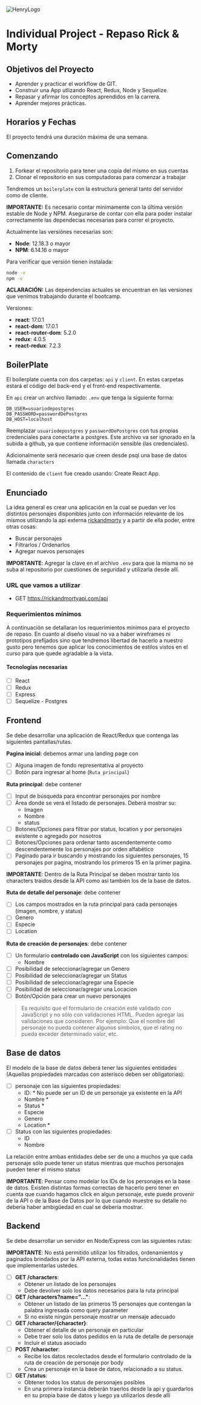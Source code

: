 ![HenryLogo](https://d31uz8lwfmyn8g.cloudfront.net/Assets/logo-henry-white-lg.png)

# Individual Project - Repaso Rick & Morty

## Objetivos del Proyecto

- Aprender y practicar el workflow de GIT.
- Construir una App utlizando React, Redux, Node y Sequelize.
- Repasar y afirmar los conceptos aprendidos en la carrera.
- Aprender mejores prácticas.

## Horarios y Fechas

El proyecto tendrá una duración máxima de una semana.

## Comenzando

1.  Forkear el repositorio para tener una copia del mismo en sus cuentas
2.  Clonar el repositorio en sus computadoras para comenzar a trabajar

Tendremos un `boilerplate` con la estructura general tanto del servidor como de cliente.

**IMPORTANTE:** Es necesario contar minimamente con la última versión estable de Node y NPM. Asegurarse de contar con ella para poder instalar correctamente las dependecias necesarias para correr el proyecto.

Actualmente las versiónes necesarias son:

- **Node**: 12.18.3 o mayor
- **NPM**: 6.14.16 o mayor

Para verificar que versión tienen instalada:

```bash
node -v
npm -v
```

**ACLARACIÓN:** Las dependencias actuales se encuentran en las versiones que venimos trabajando durante el bootcamp.

Versiones:

- **react**: 17.0.1
- **react-dom**: 17.0.1
- **react-router-dom**: 5.2.0
- **redux**: 4.0.5
- **react-redux**: 7.2.3

## BoilerPlate

El boilerplate cuenta con dos carpetas: `api` y `client`. En estas carpetas estará el código del back-end y el front-end respectivamente.

En `api` crear un archivo llamado: `.env` que tenga la siguiente forma:

```env
DB_USER=usuariodepostgres
DB_PASSWORD=passwordDePostgres
DB_HOST=localhost
```

Reemplazar `usuariodepostgres` y `passwordDePostgres` con tus propias credenciales para conectarte a postgres. Este archivo va ser ignorado en la subida a github, ya que contiene información sensible (las credenciales).

Adicionalmente será necesario que creen desde psql una base de datos llamada `characters`

El contenido de `client` fue creado usando: Create React App.

## Enunciado

La idea general es crear una aplicación en la cual se puedan ver los distintos personajes disponibles junto con información relevante de los mismos utilizando la api externa [rickandmorty](https://rickandmortyapi.com/documentation) y a partir de ella poder, entre otras cosas:

- Buscar personajes
- Filtrarlos / Ordenarlos
- Agregar nuevos personajes

**IMPORTANTE**: Agregar la clave en el archivo `.env` para que la misma no se suba al repositorio por cuestiones de seguridad y utilizarla desde allí.

### URL que vamos a utilizar

- GET <https://rickandmortyapi.com/api>

### Requerimientos mínimos

A continuación se detallaran los requerimientos mínimos para el proyecto de repaso. En cuanto al diseño visual no va a haber wireframes ni prototipos prefijados sino que tendremos libertad de hacerlo a nuestro gusto pero tenemos que aplicar los conocimientos de estilos vistos en el curso para que quede agradable a la vista.

#### Tecnologías necesarias

- [ ] React
- [ ] Redux
- [ ] Express
- [ ] Sequelize - Postgres

## Frontend

Se debe desarrollar una aplicación de React/Redux que contenga las siguientes pantallas/rutas.

**Pagina inicial**: debemos armar una landing page con

- [ ] Alguna imagen de fondo representativa al proyecto
- [ ] Botón para ingresar al home (`Ruta principal`)

**Ruta principal**: debe contener

- [ ] Input de búsqueda para encontrar personajes por nombre
- [ ] Área donde se verá el listado de personajes. Deberá mostrar su:
  - Imagen
  - Nombre
  - status
- [ ] Botones/Opciones para filtrar por status, location y por personajes existente o agregado por nosotros
- [ ] Botones/Opciones para ordenar tanto ascendentemente como descendentemente los personajes por orden alfabético
- [ ] Paginado para ir buscando y mostrando los siguientes personajes, 15 personajes por pagina, mostrando los primeros 15 en la primer pagina.

**IMPORTANTE**: Dentro de la Ruta Principal se deben mostrar tanto los characters traidos desde la API como así también los de la base de datos.

**Ruta de detalle del personaje**: debe contener

- [ ] Los campos mostrados en la ruta principal para cada personajes (imagen, nombre, y status)
- [ ] Genero
- [ ] Especie
- [ ] Location

**Ruta de creación de personajes**: debe contener

- [ ] Un formulario **controlado con JavaScript** con los siguientes campos:
  - Nombre
- [ ] Posibilidad de seleccionar/agregar un Genero
- [ ] Posibilidad de seleccionar/agregar un Status
- [ ] Posibilidad de seleccionar/agregar una Especie
- [ ] Posibilidad de seleccionar/agregar una Locacion
- [ ] Botón/Opción para crear un nuevo personajes

> Es requisito que el formulario de creación esté validado con JavaScript y no sólo con validaciones HTML. Pueden agregar las validaciones que consideren. Por ejemplo: Que el nombre del personaje no pueda contener algunos símbolos, que el rating no pueda exceder determinado valor, etc.

## Base de datos

El modelo de la base de datos deberá tener las siguientes entidades (Aquellas propiedades marcadas con asterísco deben ser obligatorias):

- [ ] personaje con las siguientes propiedades:
  - ID: \* No puede ser un ID de un personaje ya existente en la API
  - Nombre \*
  - Status \*
  - Especie
  - Genero
  - Location \*
- [ ] Status con las siguientes propiedades:
  - ID
  - Nombre

La relación entre ambas entidades debe ser de uno a muchos ya que cada personaje sólo puede tener un status mientras que muchos personajes pueden tener el mismo status

**IMPORTANTE**: Pensar como modelar los IDs de los personajes en la base de datos. Existen distintas formas correctas de hacerlo pero tener en cuenta que cuando hagamos click en algun personaje, este puede provenir de la API o de la Base de Datos por lo que cuando muestre su detalle no debería haber ambigüedad en cual se debería mostrar.

## Backend

Se debe desarrollar un servidor en Node/Express con las siguientes rutas:

**IMPORTANTE**: No está permitido utilizar los filtrados, ordenamientos y paginados brindados por la API externa, todas estas funcionalidades tienen que implementarlas ustedes.

- [ ] **GET /characters**:
  - Obtener un listado de los personajes
  - Debe devolver solo los datos necesarios para la ruta principal
- [ ] **GET /characters?name="..."**:
  - Obtener un listado de las primeros 15 personajes que contengan la palabra ingresada como query parameter
  - Si no existe ningún personaje mostrar un mensaje adecuado
- [ ] **GET /character/{character}**:
  - Obtener el detalle de un personaje en particular
  - Debe traer solo los datos pedidos en la ruta de detalle de personaje
  - Incluir el status asociado
- [ ] **POST /character**:
  - Recibe los datos recolectados desde el formulario controlado de la ruta de creación de personaje por body
  - Crea un personaje en la base de datos, relacionado a su status.
- [ ] **GET /status**:
  - Obtener todos los status de personajes posibles
  - En una primera instancia deberán traerlos desde la api y guardarlos en su propia base de datos y luego ya utilizarlos desde allí
